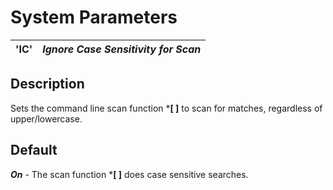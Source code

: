 # System Parameters

**'IC'** |  **_Ignore Case Sensitivity for Scan_**  
---|---  
  
##  Description

Sets the command line scan function ***[ ]** to scan for matches, regardless of upper/lowercase.

##  Default

**_On_** \- The scan function ***[ ]** does case sensitive searches.
